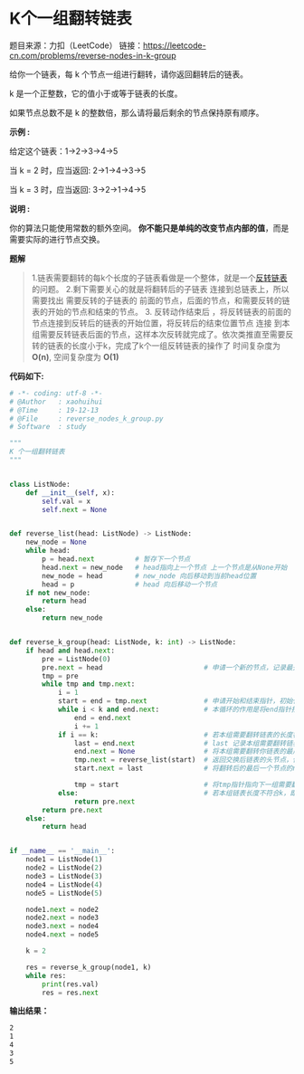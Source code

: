 # K个一组翻转链表

题目来源：力扣（LeetCode）
链接：https://leetcode-cn.com/problems/reverse-nodes-in-k-group

给你一个链表，每 k 个节点一组进行翻转，请你返回翻转后的链表。

k 是一个正整数，它的值小于或等于链表的长度。

如果节点总数不是 k 的整数倍，那么请将最后剩余的节点保持原有顺序。

**示例 :**

给定这个链表：1->2->3->4->5

当 k = 2 时，应当返回: 2->1->4->3->5

当 k = 3 时，应当返回: 3->2->1->4->5

**说明 :**

你的算法只能使用常数的额外空间。
**你不能只是单纯的改变节点内部的值**，而是需要实际的进行节点交换。

**题解**
> 1.链表需要翻转的每k个长度的子链表看做是一个整体，就是一个[反转链表](反转链表.md)的问题。
> 2.剩下需要关心的就是将翻转后的子链表 连接到总链表上，所以需要找出 需要反转的子链表的 前面的节点，后面的节点，和需要反转的链表的开始的节点和结束的节点。
> 3. 反转动作结束后 ，将反转链表的前面的节点连接到反转后的链表的开始位置，将反转后的结束位置节点 连接 到本组需要反转链表后面的节点，这样本次反转就完成了。依次类推直至需要反转的链表的长度小于k，完成了k个一组反转链表的操作了
>  时间复杂度为 **O(n)**, 空间复杂度为 **O(1)**

__代码如下:__
```python
# -*- coding: utf-8 -*-
# @Author   : xaohuihui
# @Time     : 19-12-13
# @File     : reverse_nodes_k_group.py
# Software  : study

"""
K 个一组翻转链表
"""


class ListNode:
    def __init__(self, x):
        self.val = x
        self.next = None


def reverse_list(head: ListNode) -> ListNode:
    new_node = None
    while head:
        p = head.next          # 暂存下一个节点
        head.next = new_node   # head指向上一个节点 上一个节点是从None开始
        new_node = head        # new_node 向后移动到当前head位置
        head = p               # head 向后移动一个节点
    if not new_node:
        return head
    else:
        return new_node


def reverse_k_group(head: ListNode, k: int) -> ListNode:
    if head and head.next:
        pre = ListNode(0)
        pre.next = head                         # 申请一个新的节点，记录最开始的位置，为了最后返回翻转后的第一个节点
        tmp = pre
        while tmp and tmp.next:
            i = 1
            start = end = tmp.next              # 申请开始和结束指针，初始化本组需要翻转链表的头节点位置
            while i < k and end.next:           # 本循环的作用是将end指针指向 本组需要翻转链表的最后一个位置
                end = end.next
                i += 1
            if i == k:                          # 若本组需要翻转链表的长度符合k，就进行下去
                last = end.next                 # last 记录本组需要翻转链表的后面的头节点位置
                end.next = None                 # 将本组需要翻转你链表的最后一个节点的next置为None，方便翻转
                tmp.next = reverse_list(start)  # 返回交换后链表的头节点，使 本组需要翻转链表 的前面链表的最后节点的next指向翻转后的头节点
                start.next = last               # 将翻转后的最后一个节点的next指针指向 本组翻转链表后面的节点 ，  这样翻转后的链表就和原来的链表连接上了

                tmp = start                     # 将tmp指针指向下一组需要翻转链表 的前面的节点
            else:                               # 若本组链表长度不符合k，即不进行交换，说明已经全部交换完成，返回交换后头节点
                return pre.next
        return pre.next
    else:
        return head


if __name__ == '__main__':
    node1 = ListNode(1)
    node2 = ListNode(2)
    node3 = ListNode(3)
    node4 = ListNode(4)
    node5 = ListNode(5)

    node1.next = node2
    node2.next = node3
    node3.next = node4
    node4.next = node5

    k = 2

    res = reverse_k_group(node1, k)
    while res:
        print(res.val)
        res = res.next
```
__输出结果：__
```bash
2
1
4
3
5
```
